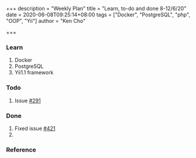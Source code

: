 +++
description = "Weekly Plan"
title = "Learn, to-do and done 8-12/6/20"
date = 2020-06-08T09:25:14+08:00
tags = ["Docker", "PostgreSQL", "php", "OOP", "Yii"]
author = "Ken Cho"

+++

### Learn
1. Docker    
2. PostgreSQL
3. Yii1.1 framework

### Todo
1. Issue [#291](https://github.com/gigascience/gigadb-website/issues/291)

### Done
1. Fixed issue [#421](https://github.com/gigascience/gigadb-website/issues/421)
2. 


### Reference